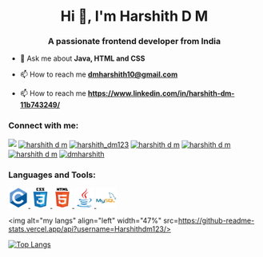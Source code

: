<h1 align="center">Hi 👋, I'm Harshith D M</h1>
<h3 align="center">A passionate frontend developer from India</h3>



- 💬 Ask me about **Java, HTML and CSS**

- 📫 How to reach me **dmharshith10@gmail.com**
- 📫 How to reach me **https://www.linkedin.com/in/harshith-dm-11b743249/**
<h3 align="left">Connect with me:</h3>
<p align="left">
  <img src="https://holopin.me/harshithdm123">
<a href="https://linkedin.com/in/harshith d m" target="blank"><img align="center" src="https://raw.githubusercontent.com/rahuldkjain/github-profile-readme-generator/master/src/images/icons/Social/linked-in-alt.svg" alt="harshith d m" height="30" width="40" /></a>
<a href="https://www.codechef.com/users/harshith_dm123" target="blank"><img align="center" src="https://cdn.jsdelivr.net/npm/simple-icons@3.1.0/icons/codechef.svg" alt="harshith_dm123" height="30" width="40" /></a>
<a href="https://www.hackerrank.com/harshith d m" target="blank"><img align="center" src="https://raw.githubusercontent.com/rahuldkjain/github-profile-readme-generator/master/src/images/icons/Social/hackerrank.svg" alt="harshith d m" height="30" width="40" /></a>
<a href="https://www.leetcode.com/harshith d m" target="blank"><img align="center" src="https://raw.githubusercontent.com/rahuldkjain/github-profile-readme-generator/master/src/images/icons/Social/leet-code.svg" alt="harshith d m" height="30" width="40" /></a>
<a href="https://www.hackerearth.com/harshith d m" target="blank"><img align="center" src="https://raw.githubusercontent.com/rahuldkjain/github-profile-readme-generator/master/src/images/icons/Social/hackerearth.svg" alt="harshith d m" height="30" width="40" /></a>
<a href="https://auth.geeksforgeeks.org/user/dmharshith" target="blank"><img align="center" src="https://raw.githubusercontent.com/rahuldkjain/github-profile-readme-generator/master/src/images/icons/Social/geeks-for-geeks.svg" alt="dmharshith" height="30" width="40" /></a>
</p>

<h3 align="left">Languages and Tools:</h3>
<p align="left"> <a href="https://www.cprogramming.com/" target="_blank" rel="noreferrer"> <img src="https://raw.githubusercontent.com/devicons/devicon/master/icons/c/c-original.svg" alt="c" width="40" height="40"/> </a> <a href="https://www.w3schools.com/css/" target="_blank" rel="noreferrer"> <img src="https://raw.githubusercontent.com/devicons/devicon/master/icons/css3/css3-original-wordmark.svg" alt="css3" width="40" height="40"/> </a> <a href="https://www.w3.org/html/" target="_blank" rel="noreferrer"> <img src="https://raw.githubusercontent.com/devicons/devicon/master/icons/html5/html5-original-wordmark.svg" alt="html5" width="40" height="40"/> </a> <a href="https://www.java.com" target="_blank" rel="noreferrer"> <img src="https://raw.githubusercontent.com/devicons/devicon/master/icons/java/java-original.svg" alt="java" width="40" height="40"/> </a> <a href="https://www.mysql.com/" target="_blank" rel="noreferrer"> <img src="https://raw.githubusercontent.com/devicons/devicon/master/icons/mysql/mysql-original-wordmark.svg" alt="mysql" width="40" height="40"/> </a> </p>


<img alt="my langs" align="left" width="47%" src=https://github-readme-stats.vercel.app/api?username=Harshithdm123/>


[![Top Langs](https://github-readme-stats.vercel.app/api/top-langs/?username=Harshithdm123&layout=compact)](https://github.com/Harshithdm123/github-readme-stats&layout=compact)
